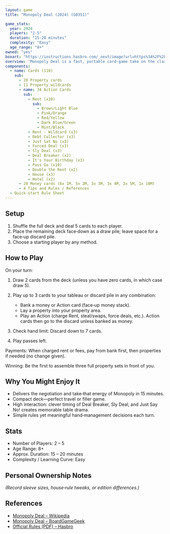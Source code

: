 ```yaml
---
layout: game
title: "Monopoly Deal (2024) (G0351)"

game_stats:
  year: 2024
  players: "2-5"
  duration: "15-20 minutes"
  complexity: "Easy"
  age_range: "8+"
owned: "yes"
boxart: "https://instructions.hasbro.com/_next/image?url=https%3A%2F%2Fwww.hasbro.com%2Fcommon%2Fproductimages%2Fen_AU%2F86FDE41CA99B4942B354D7150A366734%2Fd2a0e7967b0825f2d5578aa1f3dfb94ee87d7b34.jpg"
overview: 'Monopoly Deal is a fast, portable card‑game take on the classic Monopoly board game. Players race to collect three complete property sets while tactically managing money cards, charging rent, and springing action cards that steal or swap properties. With hands limited to seven cards, every turn is a puzzle of resource management and timing. Games finish in about 15 minutes, delivering the property‑trading flavor of Monopoly without the multi‑hour commitment.'
components:
  - name: Cards (110)
    sub:
      - 28 Property cards
      - 11 Property wildcards
      - name: 34 Action Cards
        sub:
          - Rent (x10)
            sub:
              - Brown/Light Blue
              - Pink/Orange
              - Red/Yellow
              - Dark Blue/Green
              - Mint/Black
          - Rent - Wildcard (x3)
          - Debt Collector (x3)
          - Just Sat No (x3)
          - Forced Deal (x3)
          - Sly Deal (x3)
          - Deal Breaker (x2)
          - It's Your Birthday (x3)
          - Pass Go (x10)
          - Double the Rent (x2)
          - House (x3)
          - Hotel (x2)
      - 20 Money cards (6x 1M, 5x 2M, 3x 3M, 3x 4M, 2x 5M, 1x 10M)
      - 4 Tips and Rules / References
  - Quick-start Rule Sheet
---
```


## Setup

1. Shuffle the full deck and deal 5 cards to each player.
2. Place the remaining deck face‑down as a draw pile; leave space for a face‑up discard pile.
3. Choose a starting player by any method.

## How to Play

On your turn:

1. Draw 2 cards from the deck (unless you have zero cards, in which case draw 5).
2. Play up to 3 cards to your tableau or discard pile in any combination:

   * Bank a money or Action card (face‑up money stack).
   * Lay a property into your property area.
   * Play an Action (charge Rent, steal/swaps, force deals, etc.). Action cards then go to the discard unless banked as money.
3. Check hand limit: Discard down to 7 cards.
4. Play passes left.

Payments: When charged rent or fees, pay from bank first, then properties if needed (no change given).

Winning: Be the first to assemble three full property sets in front of you.

## Why You Might Enjoy It

* Delivers the negotiation and take‑that energy of Monopoly in 15 minutes.
* Compact deck—perfect travel or filler game.
* High interaction: clever timing of Deal Breaker, Sly Deal, and Just Say No! creates memorable table drama.
* Simple rules yet meaningful hand‑management decisions each turn.

## Stats

* Number of Players: 2 – 5
* Age Range: 8+
* Approx. Duration: 15 – 20 minutes
* Complexity / Learning Curve: Easy

## Personal Ownership Notes

*(Record sleeve sizes, house‑rule tweaks, or edition differences.)*

## References

* [Monopoly Deal – Wikipedia](https://en.wikipedia.org/wiki/Monopoly_Deal)
* [Monopoly Deal – BoardGameGeek](https://boardgamegeek.com/boardgame/40398/monopoly-deal-card-game/versions)
* [Official Rules (PDF) – Hasbro](https://instructions.hasbro.com/api/download/G0351_en-au_monopoly-deal-card-game-quick-playing-family-card-game-for-2-5-players-ages-8.pdf)

